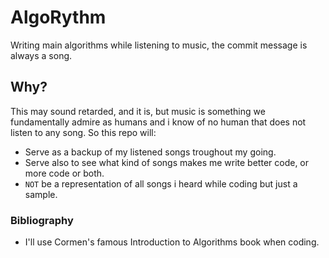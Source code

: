 # AlgoRythm
Writing main algorithms while listening to music, the commit message is always a song.

## Why?
This may sound retarded, and it is, but music is something we fundamentally admire as humans and i know of no human that does not listen to any song.
So this repo will:

- Serve as a backup of my listened songs troughout my going. 
- Serve also to see what kind of songs makes me write better code, or more code or both.
- `NOT` be a representation of all songs i heard while coding but just a sample. 
 
### Bibliography
 - I'll use Cormen's famous Introduction to Algorithms book when coding.
